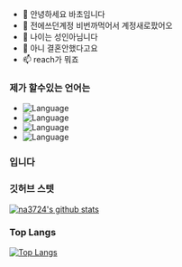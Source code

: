 - 👋 안녕하세요 바초임니다
- 👀 전에쓰던계정 비번까먹어서 계정새로팠어오
- 🌱 나이는 성인아님니다
- 💞️ 아니 결혼안했다고요
- 📫 reach가 뭐죠

### 제가 할수있는 언어는

- ![Language](https://img.shields.io/badge/language-html-brightgreen)
- ![Language](https://img.shields.io/badge/language-python-brightgreen)
- ![Language](https://img.shields.io/badge/language-javascript-brightgreen)
- ![Language](https://img.shields.io/badge/language-css-brightgreen)
### 입니다

### 깃허브 스텟

[![na3724's github stats](https://github-readme-stats.vercel.app/api?username=ImVaCh0&bg_color=30,e96443,904e95&title_color=fff&text_color=fff&show_icons=true&count_private=true)](https://github.com/na3724/github-readme-stats)

### Top Langs

[![Top Langs](https://github-readme-stats.vercel.app/api/top-langs/?username=ImVaCh0&bg_color=30,e96443,904e95&title_color=fff&text_color=fff)](https://github.com/na3724/github-readme-stats)


<!---
ImVaCh0/ImVaCh0 is a ✨ special ✨ repository because its `README.md` (this file) appears on your GitHub profile.
You can click the Preview link to take a look at your changes.
--->
